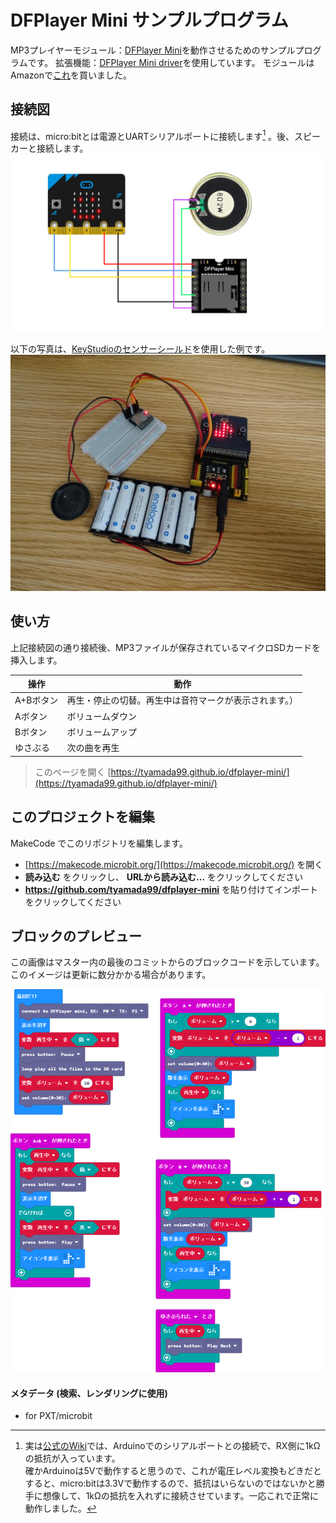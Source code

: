 # DFPlayer Mini サンプルプログラム
MP3プレイヤーモジュール：[DFPlayer Mini](https://wiki.dfrobot.com/DFPlayer_Mini_SKU_DFR0299)を動作させるためのサンプルプログラムです。
拡張機能：[DFPlayer Mini driver](https://makecode.microbit.org/pkg/51bit/dfplayermini)を使用しています。
モジュールはAmazonで[これ](https://www.amazon.co.jp/gp/product/B07WNZXJW5/ref=ppx_yo_dt_b_asin_title_o03_s00?ie=UTF8&psc=1)を買いました。

## 接続図
接続は、micro:bitとは電源とUARTシリアルポートに接続します[^1] 。後、スピーカーと接続します。
![接続図](/.github/images/connection.png)

以下の写真は、[KeyStudioのセンサーシールド](https://wiki.keyestudio.com/Ks0360_Keyestudio_Sensor_Shield_V2_for_BBC_micro:bit)を使用した例です。
![接続例](/.github/images/sample.JPG)


[^1]: 実は[公式のWiki](https://wiki.dfrobot.com/DFPlayer_Mini_SKU_DFR0299)では、Arduinoでのシリアルポートとの接続で、RX側に1kΩの抵抗が入っています。  
確かArduinoは5Vで動作すると思うので、これが電圧レベル変換もどきだとすると、micro:bitは3.3Vで動作するので、抵抗はいらないのではないかと勝手に想像して、1kΩの抵抗を入れずに接続させています。一応これで正常に動作しました。

## 使い方
上記接続図の通り接続後、MP3ファイルが保存されているマイクロSDカードを挿入します。

操作|動作
----|----
A+Bボタン|再生・停止の切替。再生中は音符マークが表示されます。）
Aボタン|ボリュームダウン
Bボタン|ボリュームアップ
ゆさぶる|次の曲を再生


> このページを開く [https://tyamada99.github.io/dfplayer-mini/](https://tyamada99.github.io/dfplayer-mini/)

<!--
## 拡張機能として使用

このリポジトリは、MakeCode で **拡張機能** として追加できます。

* [https://makecode.microbit.org/](https://makecode.microbit.org/) を開く
* **新しいプロジェクト** をクリックしてください
* ギアボタンメニューの中にある **拡張機能** をクリックしてください
* **https://github.com/tyamada99/dfplayer-mini** を検索してインポートします。
-->
## このプロジェクトを編集
<!-- ![ビルド ステータス バッジ](https://github.com/tyamada99/dfplayer-mini/workflows/MakeCode/badge.svg) -->

MakeCode でこのリポジトリを編集します。

* [https://makecode.microbit.org/](https://makecode.microbit.org/) を開く
* **読み込む** をクリックし、 **URLから読み込む...** をクリックしてください
* **https://github.com/tyamada99/dfplayer-mini** を貼り付けてインポートをクリックしてください

## ブロックのプレビュー

この画像はマスター内の最後のコミットからのブロックコードを示しています。
このイメージは更新に数分かかる場合があります。

![生成されたブロック](https://github.com/tyamada99/dfplayer-mini/raw/master/.github/makecode/blocks.png)

#### メタデータ (検索、レンダリングに使用)

* for PXT/microbit
<script src="https://makecode.com/gh-pages-embed.js"></script><script>makeCodeRender("{{ site.makecode.home_url }}", "{{ site.github.owner_name }}/{{ site.github.repository_name }}");</script>

